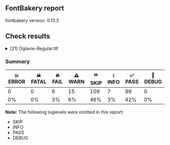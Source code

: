 ## FontBakery report

fontbakery version: 0.13.3







## Check results



<details><summary>[21] Oglavie-Regular.ttf</summary>
<div>
<details>
    <summary>🔥 <b>FAIL</b> Checking OS/2 usWinAscent & usWinDescent. <a href="https://fontbakery.readthedocs.io/en/stable/fontbakery/checks/universal.html#family-win-ascent-and-descent">family/win_ascent_and_descent</a></summary>
    <div>







* 🔥 **FAIL** <p>OS/2.usWinAscent value should be equal or greater than 1040, but got 1020 instead</p>
 [code: ascent]



</div>
</details>

<details>
    <summary>🔥 <b>FAIL</b> Checking Vertical Metric Linegaps. <a href="https://fontbakery.readthedocs.io/en/stable/fontbakery/checks/universal.html#linegaps">linegaps</a></summary>
    <div>







* 🔥 **FAIL** <p>hhea lineGap is not equal to 0.</p>
<p><em>Overridden</em>: This check was originally a WARN but was
overridden by the universal profile:
For Google Fonts, all messages from this check are considered FAILs.</p>
 [code: hhea]



</div>
</details>

<details>
    <summary>🔥 <b>FAIL</b> Shapes languages in all GF glyphsets. <a href="https://fontbakery.readthedocs.io/en/stable/fontbakery/checks/googlefonts.html#googlefonts-glyphsets-shape-languages">googlefonts/glyphsets/shape_languages</a></summary>
    <div>







* 🔥 **FAIL** <p>GF_TransLatin_Arabic glyphset:</p>
<table>
<thead>
<tr>
<th align="left">FAIL messages</th>
<th align="left">Languages</th>
</tr>
</thead>
<tbody>
<tr>
<td align="left">Mandatory orthography codepoints:</td>
<td align="left"></td>
</tr>
<tr>
<td align="left">The following base characters are missing from the font: Ꙃ, ꙁ, ꙃ, Ꙁ</td>
<td align="left">cu_Cyrl (Church Slavic)</td>
</tr>
</tbody>
</table>
 [code: failed-language-shaping]



</div>
</details>

<details>
    <summary>🔥 <b>FAIL</b> Check Google Fonts glyph coverage. <a href="https://fontbakery.readthedocs.io/en/stable/fontbakery/checks/googlefonts.html#googlefonts-glyph-coverage">googlefonts/glyph_coverage</a></summary>
    <div>







* 🔥 **FAIL** <p>Missing required codepoints:</p>
<pre><code>- 0x0023 (NUMBER SIGN)


- 0x0024 (DOLLAR SIGN)


- 0x0025 (PERCENT SIGN)


- 0x0026 (AMPERSAND)


- 0x002B (PLUS SIGN)


- 0x0030 (DIGIT ZERO)


- 0x0031 (DIGIT ONE)


- 0x0032 (DIGIT TWO)


- 0x0033 (DIGIT THREE)


- 0x0034 (DIGIT FOUR)


- 0x0035 (DIGIT FIVE)


- 0x0036 (DIGIT SIX)


- 0x0037 (DIGIT SEVEN)


- 0x0038 (DIGIT EIGHT)


- 0x0039 (DIGIT NINE)


- 0x003C (LESS-THAN SIGN)


- 0x003D (EQUALS SIGN)


- 0x003E (GREATER-THAN SIGN)


- 0x003F (QUESTION MARK)


- 0x0040 (COMMERCIAL AT)


- 0x0041 (LATIN CAPITAL LETTER A)


- 0x0042 (LATIN CAPITAL LETTER B)


- 0x0043 (LATIN CAPITAL LETTER C)


- 0x0044 (LATIN CAPITAL LETTER D)


- 0x0045 (LATIN CAPITAL LETTER E)


- 0x0046 (LATIN CAPITAL LETTER F)


- 0x0047 (LATIN CAPITAL LETTER G)


- 0x0048 (LATIN CAPITAL LETTER H)


- 0x0049 (LATIN CAPITAL LETTER I)


- 0x004A (LATIN CAPITAL LETTER J)


- 0x004B (LATIN CAPITAL LETTER K)


- 0x004C (LATIN CAPITAL LETTER L)


- 0x004D (LATIN CAPITAL LETTER M)


- 0x004E (LATIN CAPITAL LETTER N)


- 0x004F (LATIN CAPITAL LETTER O)


- 0x0050 (LATIN CAPITAL LETTER P)


- 0x0051 (LATIN CAPITAL LETTER Q)


- 0x0052 (LATIN CAPITAL LETTER R)


- 0x0053 (LATIN CAPITAL LETTER S)


- 0x0054 (LATIN CAPITAL LETTER T)


- 0x0055 (LATIN CAPITAL LETTER U)


- 0x0056 (LATIN CAPITAL LETTER V)


- 0x0057 (LATIN CAPITAL LETTER W)


- 0x0058 (LATIN CAPITAL LETTER X)


- 0x0059 (LATIN CAPITAL LETTER Y)


- 0x005A (LATIN CAPITAL LETTER Z)


- 0x005C (REVERSE SOLIDUS)


- 0x005E (CIRCUMFLEX ACCENT)


- 0x005F (LOW LINE)


- 0x0061 (LATIN SMALL LETTER A)


- 0x0062 (LATIN SMALL LETTER B)


- 0x0063 (LATIN SMALL LETTER C)


- 0x0064 (LATIN SMALL LETTER D)


- 0x0065 (LATIN SMALL LETTER E)


- 0x0066 (LATIN SMALL LETTER F)


- 0x0067 (LATIN SMALL LETTER G)


- 0x0068 (LATIN SMALL LETTER H)


- 0x0069 (LATIN SMALL LETTER I)


- 0x006A (LATIN SMALL LETTER J)


- 0x006B (LATIN SMALL LETTER K)


- 0x006C (LATIN SMALL LETTER L)


- 0x006D (LATIN SMALL LETTER M)


- 0x006E (LATIN SMALL LETTER N)


- 0x006F (LATIN SMALL LETTER O)


- 0x0070 (LATIN SMALL LETTER P)


- 0x0071 (LATIN SMALL LETTER Q)


- 0x0072 (LATIN SMALL LETTER R)


- 0x0073 (LATIN SMALL LETTER S)


- 0x0074 (LATIN SMALL LETTER T)


- 0x0075 (LATIN SMALL LETTER U)


- 0x0076 (LATIN SMALL LETTER V)


- 0x0077 (LATIN SMALL LETTER W)


- 0x0078 (LATIN SMALL LETTER X)


- 0x0079 (LATIN SMALL LETTER Y)


- 0x007A (LATIN SMALL LETTER Z)


- 0x007B (LEFT CURLY BRACKET)


- 0x007C (VERTICAL LINE)


- 0x007D (RIGHT CURLY BRACKET)


- 0x007E (TILDE)


- 0x00A1 (INVERTED EXCLAMATION MARK)


- 0x00A2 (CENT SIGN)


- 0x00A3 (POUND SIGN)


- 0x00A5 (YEN SIGN)


- 0x00A7 (SECTION SIGN)


- 0x00A8 (DIAERESIS)


- 0x00A9 (COPYRIGHT SIGN)


- 0x00AA (FEMININE ORDINAL INDICATOR)


- 0x00AE (REGISTERED SIGN)


- 0x00AF (MACRON)


- 0x00B0 (DEGREE SIGN)


- 0x00B4 (ACUTE ACCENT)


- 0x00B8 (CEDILLA)


- 0x00BA (MASCULINE ORDINAL INDICATOR)


- 0x00BF (INVERTED QUESTION MARK)


- 0x00C0 (LATIN CAPITAL LETTER A WITH GRAVE)


- 0x00C1 (LATIN CAPITAL LETTER A WITH ACUTE)


- 0x00C2 (LATIN CAPITAL LETTER A WITH CIRCUMFLEX)


- 0x00C3 (LATIN CAPITAL LETTER A WITH TILDE)


- 0x00C4 (LATIN CAPITAL LETTER A WITH DIAERESIS)


- 0x00C5 (LATIN CAPITAL LETTER A WITH RING ABOVE)


- 0x00C6 (LATIN CAPITAL LETTER AE)


- 0x00C7 (LATIN CAPITAL LETTER C WITH CEDILLA)


- 0x00C8 (LATIN CAPITAL LETTER E WITH GRAVE)


- 0x00C9 (LATIN CAPITAL LETTER E WITH ACUTE)


- 0x00CA (LATIN CAPITAL LETTER E WITH CIRCUMFLEX)


- 0x00CB (LATIN CAPITAL LETTER E WITH DIAERESIS)


- 0x00CC (LATIN CAPITAL LETTER I WITH GRAVE)


- 0x00CD (LATIN CAPITAL LETTER I WITH ACUTE)


- 0x00CE (LATIN CAPITAL LETTER I WITH CIRCUMFLEX)


- 0x00CF (LATIN CAPITAL LETTER I WITH DIAERESIS)


- 0x00D0 (LATIN CAPITAL LETTER ETH)


- 0x00D1 (LATIN CAPITAL LETTER N WITH TILDE)


- 0x00D2 (LATIN CAPITAL LETTER O WITH GRAVE)


- 0x00D3 (LATIN CAPITAL LETTER O WITH ACUTE)


- 0x00D4 (LATIN CAPITAL LETTER O WITH CIRCUMFLEX)


- 0x00D5 (LATIN CAPITAL LETTER O WITH TILDE)


- 0x00D6 (LATIN CAPITAL LETTER O WITH DIAERESIS)


- 0x00D7 (MULTIPLICATION SIGN)


- 0x00D8 (LATIN CAPITAL LETTER O WITH STROKE)


- 0x00D9 (LATIN CAPITAL LETTER U WITH GRAVE)


- 0x00DA (LATIN CAPITAL LETTER U WITH ACUTE)


- 0x00DB (LATIN CAPITAL LETTER U WITH CIRCUMFLEX)


- 0x00DC (LATIN CAPITAL LETTER U WITH DIAERESIS)


- 0x00DD (LATIN CAPITAL LETTER Y WITH ACUTE)


- 0x00DE (LATIN CAPITAL LETTER THORN)


- 0x00DF (LATIN SMALL LETTER SHARP S)


- 0x00E0 (LATIN SMALL LETTER A WITH GRAVE)


- 0x00E1 (LATIN SMALL LETTER A WITH ACUTE)


- 0x00E2 (LATIN SMALL LETTER A WITH CIRCUMFLEX)


- 0x00E3 (LATIN SMALL LETTER A WITH TILDE)


- 0x00E4 (LATIN SMALL LETTER A WITH DIAERESIS)


- 0x00E5 (LATIN SMALL LETTER A WITH RING ABOVE)


- 0x00E6 (LATIN SMALL LETTER AE)


- 0x00E7 (LATIN SMALL LETTER C WITH CEDILLA)


- 0x00E8 (LATIN SMALL LETTER E WITH GRAVE)


- 0x00E9 (LATIN SMALL LETTER E WITH ACUTE)


- 0x00EA (LATIN SMALL LETTER E WITH CIRCUMFLEX)


- 0x00EB (LATIN SMALL LETTER E WITH DIAERESIS)


- 0x00EC (LATIN SMALL LETTER I WITH GRAVE)


- 0x00ED (LATIN SMALL LETTER I WITH ACUTE)


- 0x00EE (LATIN SMALL LETTER I WITH CIRCUMFLEX)


- 0x00EF (LATIN SMALL LETTER I WITH DIAERESIS)


- 0x00F0 (LATIN SMALL LETTER ETH)


- 0x00F1 (LATIN SMALL LETTER N WITH TILDE)


- 0x00F2 (LATIN SMALL LETTER O WITH GRAVE)


- 0x00F3 (LATIN SMALL LETTER O WITH ACUTE)


- 0x00F4 (LATIN SMALL LETTER O WITH CIRCUMFLEX)


- 0x00F5 (LATIN SMALL LETTER O WITH TILDE)


- 0x00F6 (LATIN SMALL LETTER O WITH DIAERESIS)


- 0x00F7 (DIVISION SIGN)


- 0x00F8 (LATIN SMALL LETTER O WITH STROKE)


- 0x00F9 (LATIN SMALL LETTER U WITH GRAVE)


- 0x00FA (LATIN SMALL LETTER U WITH ACUTE)


- 0x00FB (LATIN SMALL LETTER U WITH CIRCUMFLEX)


- 0x00FC (LATIN SMALL LETTER U WITH DIAERESIS)


- 0x00FD (LATIN SMALL LETTER Y WITH ACUTE)


- 0x00FE (LATIN SMALL LETTER THORN)


- 0x00FF (LATIN SMALL LETTER Y WITH DIAERESIS)


- 0x0100 (LATIN CAPITAL LETTER A WITH MACRON)


- 0x0101 (LATIN SMALL LETTER A WITH MACRON)


- 0x0102 (LATIN CAPITAL LETTER A WITH BREVE)


- 0x0103 (LATIN SMALL LETTER A WITH BREVE)


- 0x0104 (LATIN CAPITAL LETTER A WITH OGONEK)


- 0x0105 (LATIN SMALL LETTER A WITH OGONEK)


- 0x0106 (LATIN CAPITAL LETTER C WITH ACUTE)


- 0x0107 (LATIN SMALL LETTER C WITH ACUTE)


- 0x010A (LATIN CAPITAL LETTER C WITH DOT ABOVE)


- 0x010B (LATIN SMALL LETTER C WITH DOT ABOVE)


- 0x010C (LATIN CAPITAL LETTER C WITH CARON)


- 0x010D (LATIN SMALL LETTER C WITH CARON)


- 0x010E (LATIN CAPITAL LETTER D WITH CARON)


- 0x010F (LATIN SMALL LETTER D WITH CARON)


- 0x0110 (LATIN CAPITAL LETTER D WITH STROKE)


- 0x0111 (LATIN SMALL LETTER D WITH STROKE)


- 0x0112 (LATIN CAPITAL LETTER E WITH MACRON)


- 0x0113 (LATIN SMALL LETTER E WITH MACRON)


- 0x0116 (LATIN CAPITAL LETTER E WITH DOT ABOVE)


- 0x0117 (LATIN SMALL LETTER E WITH DOT ABOVE)


- 0x0118 (LATIN CAPITAL LETTER E WITH OGONEK)


- 0x0119 (LATIN SMALL LETTER E WITH OGONEK)


- 0x011A (LATIN CAPITAL LETTER E WITH CARON)


- 0x011B (LATIN SMALL LETTER E WITH CARON)


- 0x011E (LATIN CAPITAL LETTER G WITH BREVE)


- 0x011F (LATIN SMALL LETTER G WITH BREVE)


- 0x0120 (LATIN CAPITAL LETTER G WITH DOT ABOVE)


- 0x0121 (LATIN SMALL LETTER G WITH DOT ABOVE)


- 0x0122 (LATIN CAPITAL LETTER G WITH CEDILLA)


- 0x0123 (LATIN SMALL LETTER G WITH CEDILLA)


- 0x0126 (LATIN CAPITAL LETTER H WITH STROKE)


- 0x0127 (LATIN SMALL LETTER H WITH STROKE)


- 0x012A (LATIN CAPITAL LETTER I WITH MACRON)


- 0x012B (LATIN SMALL LETTER I WITH MACRON)


- 0x012E (LATIN CAPITAL LETTER I WITH OGONEK)


- 0x012F (LATIN SMALL LETTER I WITH OGONEK)


- 0x0130 (LATIN CAPITAL LETTER I WITH DOT ABOVE)


- 0x0131 (LATIN SMALL LETTER DOTLESS I)


- 0x0136 (LATIN CAPITAL LETTER K WITH CEDILLA)


- 0x0137 (LATIN SMALL LETTER K WITH CEDILLA)


- 0x0139 (LATIN CAPITAL LETTER L WITH ACUTE)


- 0x013A (LATIN SMALL LETTER L WITH ACUTE)


- 0x013B (LATIN CAPITAL LETTER L WITH CEDILLA)


- 0x013C (LATIN SMALL LETTER L WITH CEDILLA)


- 0x013D (LATIN CAPITAL LETTER L WITH CARON)


- 0x013E (LATIN SMALL LETTER L WITH CARON)


- 0x0141 (LATIN CAPITAL LETTER L WITH STROKE)


- 0x0142 (LATIN SMALL LETTER L WITH STROKE)


- 0x0143 (LATIN CAPITAL LETTER N WITH ACUTE)


- 0x0144 (LATIN SMALL LETTER N WITH ACUTE)


- 0x0145 (LATIN CAPITAL LETTER N WITH CEDILLA)


- 0x0146 (LATIN SMALL LETTER N WITH CEDILLA)


- 0x0147 (LATIN CAPITAL LETTER N WITH CARON)


- 0x0148 (LATIN SMALL LETTER N WITH CARON)


- 0x0150 (LATIN CAPITAL LETTER O WITH DOUBLE ACUTE)


- 0x0151 (LATIN SMALL LETTER O WITH DOUBLE ACUTE)


- 0x0152 (LATIN CAPITAL LIGATURE OE)


- 0x0153 (LATIN SMALL LIGATURE OE)


- 0x0154 (LATIN CAPITAL LETTER R WITH ACUTE)


- 0x0155 (LATIN SMALL LETTER R WITH ACUTE)


- 0x0158 (LATIN CAPITAL LETTER R WITH CARON)


- 0x0159 (LATIN SMALL LETTER R WITH CARON)


- 0x015A (LATIN CAPITAL LETTER S WITH ACUTE)


- 0x015B (LATIN SMALL LETTER S WITH ACUTE)


- 0x015E (LATIN CAPITAL LETTER S WITH CEDILLA)


- 0x015F (LATIN SMALL LETTER S WITH CEDILLA)


- 0x0160 (LATIN CAPITAL LETTER S WITH CARON)


- 0x0161 (LATIN SMALL LETTER S WITH CARON)


- 0x0164 (LATIN CAPITAL LETTER T WITH CARON)


- 0x0165 (LATIN SMALL LETTER T WITH CARON)


- 0x016A (LATIN CAPITAL LETTER U WITH MACRON)


- 0x016B (LATIN SMALL LETTER U WITH MACRON)


- 0x016E (LATIN CAPITAL LETTER U WITH RING ABOVE)


- 0x016F (LATIN SMALL LETTER U WITH RING ABOVE)


- 0x0170 (LATIN CAPITAL LETTER U WITH DOUBLE ACUTE)


- 0x0171 (LATIN SMALL LETTER U WITH DOUBLE ACUTE)


- 0x0172 (LATIN CAPITAL LETTER U WITH OGONEK)


- 0x0173 (LATIN SMALL LETTER U WITH OGONEK)


- 0x0174 (LATIN CAPITAL LETTER W WITH CIRCUMFLEX)


- 0x0175 (LATIN SMALL LETTER W WITH CIRCUMFLEX)


- 0x0176 (LATIN CAPITAL LETTER Y WITH CIRCUMFLEX)


- 0x0177 (LATIN SMALL LETTER Y WITH CIRCUMFLEX)


- 0x0178 (LATIN CAPITAL LETTER Y WITH DIAERESIS)


- 0x0179 (LATIN CAPITAL LETTER Z WITH ACUTE)


- 0x017A (LATIN SMALL LETTER Z WITH ACUTE)


- 0x017B (LATIN CAPITAL LETTER Z WITH DOT ABOVE)


- 0x017C (LATIN SMALL LETTER Z WITH DOT ABOVE)


- 0x017D (LATIN CAPITAL LETTER Z WITH CARON)


- 0x017E (LATIN SMALL LETTER Z WITH CARON)


- 0x0218 (LATIN CAPITAL LETTER S WITH COMMA BELOW)


- 0x0219 (LATIN SMALL LETTER S WITH COMMA BELOW)


- 0x021A (LATIN CAPITAL LETTER T WITH COMMA BELOW)


- 0x021B (LATIN SMALL LETTER T WITH COMMA BELOW)


- 0x0237 (LATIN SMALL LETTER DOTLESS J)


- 0x02C6 (MODIFIER LETTER CIRCUMFLEX ACCENT)


- 0x02C7 (CARON)


- 0x02D8 (BREVE)


- 0x02D9 (DOT ABOVE)


- 0x02DA (RING ABOVE)


- 0x02DB (OGONEK)


- 0x02DC (SMALL TILDE)


- 0x02DD (DOUBLE ACUTE ACCENT)


- 0x0302 (COMBINING CIRCUMFLEX ACCENT)


- 0x0303 (COMBINING TILDE)


- 0x0304 (COMBINING MACRON)


- 0x0307 (COMBINING DOT ABOVE)


- 0x030A (COMBINING RING ABOVE)


- 0x030B (COMBINING DOUBLE ACUTE ACCENT)


- 0x030C (COMBINING CARON)


- 0x0326 (COMBINING COMMA BELOW)


- 0x0327 (COMBINING CEDILLA)


- 0x0328 (COMBINING OGONEK)


- 0x1E80 (LATIN CAPITAL LETTER W WITH GRAVE)


- 0x1E81 (LATIN SMALL LETTER W WITH GRAVE)


- 0x1E82 (LATIN CAPITAL LETTER W WITH ACUTE)


- 0x1E83 (LATIN SMALL LETTER W WITH ACUTE)


- 0x1E84 (LATIN CAPITAL LETTER W WITH DIAERESIS)


- 0x1E85 (LATIN SMALL LETTER W WITH DIAERESIS)


- 0x1E9E (LATIN CAPITAL LETTER SHARP S)


- 0x1EF2 (LATIN CAPITAL LETTER Y WITH GRAVE)


- 0x1EF3 (LATIN SMALL LETTER Y WITH GRAVE)


- 0x2022 (BULLET)


- 0x2026 (HORIZONTAL ELLIPSIS)


- 0x2039 (SINGLE LEFT-POINTING ANGLE QUOTATION MARK)


- 0x203A (SINGLE RIGHT-POINTING ANGLE QUOTATION MARK)


- 0x20AC (EURO SIGN)


- 0x2122 (TRADE MARK SIGN)


- 0x2212 (MINUS SIGN)
</code></pre>
 [code: missing-codepoints]



</div>
</details>

<details>
    <summary>🔥 <b>FAIL</b> Ensure font can render its own name. <a href="https://fontbakery.readthedocs.io/en/stable/fontbakery/checks/googlefonts.html#googlefonts-render-own-name">googlefonts/render_own_name</a></summary>
    <div>







* 🔥 **FAIL** <p>.notdef glyphs were found when attempting to render Oglavie</p>
 [code: render-own-name]



</div>
</details>

<details>
    <summary>🔥 <b>FAIL</b> Check font follows the Google Fonts vertical metric schema <a href="https://fontbakery.readthedocs.io/en/stable/fontbakery/checks/googlefonts.html#googlefonts-vertical-metrics">googlefonts/vertical_metrics</a></summary>
    <div>







* 🔥 **FAIL** <p>OS/2.sTypoLineGap is &quot;90&quot; it should be 0</p>
 [code: bad-OS/2.sTypoLineGap]



* 🔥 **FAIL** <p>hhea.lineGap is &quot;90&quot; it should be 0</p>
 [code: bad-hhea.lineGap]



</div>
</details>

<details>
    <summary>⚠️ <b>WARN</b> Check mark characters are in GDEF mark glyph class. <a href="https://fontbakery.readthedocs.io/en/stable/fontbakery/checks/opentype.html#opentype-gdef-mark-chars">opentype/gdef_mark_chars</a></summary>
    <div>







* ⚠️ **WARN** <p>The following mark characters could be in the GDEF mark glyph class:
uni0484 (U+0484), uni0485 (U+0485), uni0488 (U+0488), uni0489 (U+0489) and uniA67D (U+A67D)</p>
 [code: mark-chars]



</div>
</details>

<details>
    <summary>⚠️ <b>WARN</b> Check GDEF mark glyph class doesn't have characters that are not marks. <a href="https://fontbakery.readthedocs.io/en/stable/fontbakery/checks/opentype.html#opentype-gdef-non-mark-chars">opentype/gdef_non_mark_chars</a></summary>
    <div>







* ⚠️ **WARN** <p>The following non-mark characters should not be in the GDEF mark glyph class:
U+A67E</p>
 [code: non-mark-chars]



</div>
</details>

<details>
    <summary>⚠️ <b>WARN</b> Check glyphs in mark glyph class are non-spacing. <a href="https://fontbakery.readthedocs.io/en/stable/fontbakery/checks/opentype.html#opentype-gdef-spacing-marks">opentype/gdef_spacing_marks</a></summary>
    <div>







* ⚠️ **WARN** <p>The following glyphs seem to be spacing (because they have width &gt; 0 on the hmtx table) so they may be in the GDEF mark glyph class by mistake, or they should have zero width instead:
acutecomb (U+0301), gravecomb (U+0300), uni0311 (U+0311), uni033E (U+033E), uni2DE1 (U+2DE1), uni2DE10487 (U+F4E1), uni2DE2 (U+2DE2), uni2DE20487 (U+F4E2), uni2DE3 (U+2DE3), uni2DE4 (U+2DE4), uni2DE5 (U+2DE5), uni2DE9 (U+2DE9), uni2DE90487 (U+F4E9), uni2DEA (U+2DEA), uni2DEA0487 (U+F4EA), uni2DEC (U+2DEC), uni2DEC0487 (U+F4EC), uni2DED (U+2DED), uni2DED0487 (U+F4ED), uni2DEF (U+2DEF), uni2DF1 (U+2DF1), uni2DF10487 (U+F4F1), uniA67E (U+A67E), uniE000 (U+E000), uniE002 (U+E002) and uniE004 (U+E004)</p>
 [code: spacing-mark-glyphs]



</div>
</details>

<details>
    <summary>⚠️ <b>WARN</b> Check if each glyph has the recommended amount of contours. <a href="https://fontbakery.readthedocs.io/en/stable/fontbakery/checks/universal.html#contour-count">contour_count</a></summary>
    <div>







* ⚠️ **WARN** <p>This check inspects the glyph outlines and detects the total number of contours in each of them. The expected values are infered from the typical ammounts of contours observed in a large collection of reference font families. The divergences listed below may simply indicate a significantly different design on some of your glyphs. On the other hand, some of these may flag actual bugs in the font such as glyphs mapped to an incorrect codepoint. Please consider reviewing the design and codepoint assignment of these to make sure they are correct.</p>
<p>The following glyphs do not have the recommended number of contours:</p>
<pre><code>- Glyph name: .null	Contours detected: 5	Expected: 0

- Glyph name: asterisk	Contours detected: 2	Expected: 1 or 4

- Glyph name: sfthyphen	Contours detected: 1	Expected: 0

- Glyph name: afii10070	Contours detected: 1	Expected: 2

- Glyph name: uni0450	Contours detected: 2	Expected: 3

- Glyph name: afii10071	Contours detected: 3	Expected: 4

- Glyph name: afii10103	Contours detected: 1	Expected: 2

- Glyph name: afii10105	Contours detected: 1	Expected: 2

- Glyph name: uni0464	Contours detected: 3	Expected: 1

- Glyph name: uni0465	Contours detected: 3	Expected: 1

- Glyph name: uni0468	Contours detected: 3	Expected: 2

- Glyph name: uni0469	Contours detected: 3	Expected: 2

- Glyph name: uni046C	Contours detected: 3	Expected: 2

- Glyph name: uni046D	Contours detected: 3	Expected: 2

- Glyph name: uni046E	Contours detected: 1	Expected: 2

- Glyph name: uni046F	Contours detected: 1	Expected: 2

- Glyph name: uni0480	Contours detected: 3	Expected: 1

- Glyph name: uni0481	Contours detected: 3	Expected: 1

- Glyph name: uni0484	Contours detected: 3	Expected: 1

- Glyph name: uni0485	Contours detected: 3	Expected: 1

- Glyph name: uni0488	Contours detected: 3	Expected: 8

- Glyph name: uni0489	Contours detected: 3	Expected: 8

- Glyph name: afii10050	Contours detected: 3	Expected: 1

- Glyph name: afii10098	Contours detected: 3	Expected: 1

- Glyph name: .null	Contours detected: 5	Expected: 0

- Glyph name: asterisk	Contours detected: 2	Expected: 1 or 4

- Glyph name: uni0450	Contours detected: 2	Expected: 3

- Glyph name: uni0464	Contours detected: 3	Expected: 1

- Glyph name: uni0465	Contours detected: 3	Expected: 1

- Glyph name: uni0468	Contours detected: 3	Expected: 2

- Glyph name: uni0469	Contours detected: 3	Expected: 2

- Glyph name: uni046C	Contours detected: 3	Expected: 2

- Glyph name: uni046D	Contours detected: 3	Expected: 2

- Glyph name: uni046E	Contours detected: 1	Expected: 2

- Glyph name: uni046F	Contours detected: 1	Expected: 2

- Glyph name: uni0480	Contours detected: 3	Expected: 1

- Glyph name: uni0481	Contours detected: 3	Expected: 1

- Glyph name: uni0484	Contours detected: 3	Expected: 1

- Glyph name: uni0485	Contours detected: 3	Expected: 1

- Glyph name: uni0488	Contours detected: 3	Expected: 8

- Glyph name: uni0489	Contours detected: 3	Expected: 8
</code></pre>
 [code: contour-count]



</div>
</details>

<details>
    <summary>⚠️ <b>WARN</b> Does the font contain a soft hyphen? <a href="https://fontbakery.readthedocs.io/en/stable/fontbakery/checks/universal.html#soft-hyphen">soft_hyphen</a></summary>
    <div>







* ⚠️ **WARN** <p>This font has a 'Soft Hyphen' character.</p>
 [code: softhyphen]



</div>
</details>

<details>
    <summary>⚠️ <b>WARN</b> Validate size, and resolution of article images, and ensure article page has minimum length and includes visual assets. <a href="https://fontbakery.readthedocs.io/en/stable/fontbakery/checks/googlefonts.html#googlefonts-article-images">googlefonts/article/images</a></summary>
    <div>







* ⚠️ **WARN** <p>Family metadata at fonts/ttf does not have an article.</p>
 [code: lacks-article]



</div>
</details>

<details>
    <summary>⚠️ <b>WARN</b> Check for codepoints not covered by METADATA subsets. <a href="https://fontbakery.readthedocs.io/en/stable/fontbakery/checks/googlefonts.html#googlefonts-metadata-unreachable-subsetting">googlefonts/metadata/unreachable_subsetting</a></summary>
    <div>







* ⚠️ **WARN** <p>The following codepoints supported by the font are not covered by
any subsets defined in the font's metadata file, and will never
be served. You can solve this by either manually adding additional
subset declarations to METADATA.pb, or by editing the glyphset
definitions.</p>
<ul>
<li>U+0306 COMBINING BREVE: try adding one of: tifinagh, old-permic</li>
<li>U+030F COMBINING DOUBLE GRAVE ACCENT: not included in any glyphset definition</li>
<li>U+0311 COMBINING INVERTED BREVE: try adding one of: todhri, coptic</li>
<li>U+033E COMBINING VERTICAL TILDE: not included in any glyphset definition</li>
<li>U+2003 EM SPACE: try adding nushu</li>
<li>U+2004 THREE-PER-EM SPACE: try adding symbols2</li>
<li>U+2005 FOUR-PER-EM SPACE: try adding symbols2</li>
<li>U+2006 SIX-PER-EM SPACE: try adding symbols2</li>
<li>U+2007 FIGURE SPACE: try adding symbols2</li>
<li>U+2008 PUNCTUATION SPACE: try adding symbols2</li>
<li>U+200A HAIR SPACE: try adding symbols2</li>
<li>U+200C ZERO WIDTH NON-JOINER: try adding one of: chakma, tamil, batak, oriya, warang-citi, siddham, syriac, sharada, new-tai-lue, gunjala-gondi, tai-tham, tibetan, hanifi-rohingya, balinese, mahajani, hanunoo, meetei-mayek, manichaean, psalter-pahlavi, masaram-gondi, newa, buhid, avestan, phags-pa, gurmukhi, tifinagh, myanmar, mandaic, devanagari, sinhala, syloti-nagri, kharoshthi, javanese, grantha, lepcha, bhaiksuki, duployan, tagalog, pahawh-hmong, tagbanwa, bengali, gujarati, arabic, limbu, telugu, tirhuta, thaana, buginese, dogra, hatran, kayah-li, lao, malayalam, modi, mongolian, saurashtra, tai-le, sogdian, takri, thai, nko, kaithi, rejang, zanabazar-square, khudawadi, tai-viet, brahmi, cham, khojki, sundanese, yi, khmer, hebrew, kannada</li>
<li>U+200D ZERO WIDTH JOINER: try adding one of: chakma, tamil, batak, oriya, warang-citi, siddham, syriac, sharada, new-tai-lue, gunjala-gondi, tai-tham, tibetan, hanifi-rohingya, balinese, mahajani, hanunoo, meetei-mayek, manichaean, psalter-pahlavi, masaram-gondi, newa, buhid, avestan, phags-pa, gurmukhi, tifinagh, myanmar, mandaic, devanagari, sinhala, syloti-nagri, kharoshthi, javanese, grantha, lepcha, bhaiksuki, duployan, tagalog, pahawh-hmong, tagbanwa, bengali, gujarati, arabic, limbu, telugu, tirhuta, thaana, buginese, dogra, kayah-li, lao, malayalam, modi, mongolian, old-hungarian, saurashtra, tai-le, sogdian, takri, thai, nko, kaithi, rejang, zanabazar-square, khudawadi, tai-viet, brahmi, cham, khojki, sundanese, yi, khmer, hebrew, kannada</li>
<li>U+202F NARROW NO-BREAK SPACE: try adding one of: phags-pa, yi, mongolian</li>
<li>U+2E2F VERTICAL TILDE: not included in any glyphset definition</li>
<li>U+E000 : not included in any glyphset definition</li>
<li>U+E002 : not included in any glyphset definition</li>
<li>U+E004 : not included in any glyphset definition</li>
<li>U+E005 : not included in any glyphset definition</li>
<li>U+F4E1 : not included in any glyphset definition</li>
<li>U+F4E2 : not included in any glyphset definition</li>
<li>U+F4E9 : not included in any glyphset definition</li>
<li>U+F4EA : not included in any glyphset definition</li>
<li>U+F4EC : not included in any glyphset definition</li>
<li>U+F4ED : not included in any glyphset definition</li>
<li>U+F4F1 : not included in any glyphset definition</li>
</ul>
<p>Or you can add the above codepoints to one of the subsets supported by the font: <code>cyrillic</code>, <code>cyrillic-ext</code>, <code>latin-ext</code></p>
 [code: unreachable-subsetting]



</div>
</details>

<details>
    <summary>⚠️ <b>WARN</b> Ensure dotted circle glyph is present and can attach marks. <a href="https://fontbakery.readthedocs.io/en/stable/fontbakery/checks/universal.html#dotted-circle">dotted_circle</a></summary>
    <div>







* ⚠️ **WARN** <p>No dotted circle glyph present</p>
 [code: missing-dotted-circle]



</div>
</details>

<details>
    <summary>⚠️ <b>WARN</b> Ensure soft_dotted characters lose their dot when combined with marks that replace the dot. <a href="https://fontbakery.readthedocs.io/en/stable/fontbakery/checks/universal.html#soft-dotted">soft_dotted</a></summary>
    <div>







* ⚠️ **WARN** <p>The dot of soft dotted characters used in orthographies <em>must</em> disappear in the following strings: і́</p>
<p>The dot of soft dotted characters <em>should</em> disappear in other cases, for example: і̀ і̆ і̏ і̑ і̾ і҃ і҄ і҅ і҆ і҇ іⷡ іⷢ іⷣ іⷤ іⷥ іⷩ іⷪ іⷬ іⷭ іⷮ</p>
 [code: soft-dotted]



</div>
</details>

<details>
    <summary>⚠️ <b>WARN</b> Are there any misaligned on-curve points? <a href="https://fontbakery.readthedocs.io/en/stable/fontbakery/checks/universal.html#outline-alignment-miss">outline_alignment_miss</a></summary>
    <div>







* ⚠️ **WARN** <p>The following glyphs have on-curve points which have potentially incorrect y coordinates:</p>
<pre><code>* acutecomb (U+0301): X=-184.0,Y=698.0 (should be at cap-height 700?)

* afii10022 (U+0415): X=187.5,Y=2.0 (should be at baseline 0?)

* afii10022 (U+0415): X=83.5,Y=700.5 (should be at cap-height 700?)

* afii10023 (U+0401): X=187.5,Y=2.0 (should be at baseline 0?)

* afii10023 (U+0401): X=83.5,Y=700.5 (should be at cap-height 700?)

* afii10053 (U+0404): X=187.5,Y=2.0 (should be at baseline 0?)

* afii10053 (U+0404): X=83.5,Y=700.5 (should be at cap-height 700?)

* afii10070 (U+0435): X=187.5,Y=2.0 (should be at baseline 0?)

* afii10070 (U+0435): X=83.5,Y=700.5 (should be at cap-height 700?)

* afii10071 (U+0451): X=187.5,Y=2.0 (should be at baseline 0?)

* afii10071 (U+0451): X=83.5,Y=700.5 (should be at cap-height 700?)

* afii10101 (U+0454): X=187.5,Y=2.0 (should be at baseline 0?)

* afii10101 (U+0454): X=83.5,Y=700.5 (should be at cap-height 700?)

* uni0400 (U+0400): X=187.5,Y=2.0 (should be at baseline 0?)

* uni0400 (U+0400): X=83.5,Y=700.5 (should be at cap-height 700?)

* uni042D (U+042D): X=297.5,Y=700.5 (should be at cap-height 700?)

* uni042D (U+042D): X=193.5,Y=2.0 (should be at baseline 0?)

* uni044D (U+044D): X=297.5,Y=700.5 (should be at cap-height 700?)

* uni044D (U+044D): X=193.5,Y=2.0 (should be at baseline 0?)

* uni0450 (U+0450): X=187.5,Y=2.0 (should be at baseline 0?)

* uni0450 (U+0450): X=83.5,Y=700.5 (should be at cap-height 700?)

* uni046A (U+046A): X=207.5,Y=700.5 (should be at cap-height 700?)

* uni046B (U+046B): X=207.5,Y=700.5 (should be at cap-height 700?)

* uni0470 (U+0470): X=437.0,Y=698.0 (should be at cap-height 700?)

* uni0471 (U+0471): X=437.0,Y=698.0 (should be at cap-height 700?)

* uni0474 (U+0474): X=348.5,Y=701.0 (should be at cap-height 700?)

* uni0475 (U+0475): X=348.5,Y=701.0 (should be at cap-height 700?)

* uni0476 (U+0476): X=348.5,Y=701.0 (should be at cap-height 700?)

* uni0477 (U+0477): X=348.5,Y=701.0 (should be at cap-height 700?)

* uni047A (U+047A): X=296.0,Y=-2.0 (should be at baseline 0?)

* uni047A (U+047A): X=222.0,Y=-2.0 (should be at baseline 0?)

* uni047B (U+047B): X=296.0,Y=-2.0 (should be at baseline 0?)

* uni047B (U+047B): X=222.0,Y=-2.0 (should be at baseline 0?)

* uni0486 (U+0486): X=-65.5,Y=701.5 (should be at cap-height 700?)

* uni2DE20487 (U+F4E2): X=81.0,Y=699.0 (should be at cap-height 700?)

* uni2DE20487 (U+F4E2): X=10.0,Y=699.0 (should be at cap-height 700?)

* uni2DE5 (U+2DE5): X=-251.0,Y=698.0 (should be at cap-height 700?)

* uni2DEA0487 (U+F4EA): X=9.0,Y=702.0 (should be at cap-height 700?)

* uni2DEA0487 (U+F4EA): X=-62.0,Y=702.0 (should be at cap-height 700?)

* uni2DED0487 (U+F4ED): X=4.0,Y=702.0 (should be at cap-height 700?)

* uni2DEF (U+2DEF): X=-121.5,Y=701.0 (should be at cap-height 700?)

* uniE005 (U+E005): X=-300.0,Y=698.0 (should be at cap-height 700?)
</code></pre>
 [code: found-misalignments]



</div>
</details>

<details>
    <summary>⚠️ <b>WARN</b> Do any segments have colinear vectors? <a href="https://fontbakery.readthedocs.io/en/stable/fontbakery/checks/universal.html#outline-colinear-vectors">outline_colinear_vectors</a></summary>
    <div>







* ⚠️ **WARN** <p>The following glyphs have colinear vectors:</p>
<pre><code>* afii10062 (U+040E): L&lt;&lt;198.0,328.0&gt;--&lt;196.0,94.0&gt;&gt; -&gt; L&lt;&lt;196.0,94.0&gt;--&lt;196.0,91.0&gt;&gt;

* afii10062 (U+040E): L&lt;&lt;217.0,621.0&gt;--&lt;198.0,328.0&gt;&gt; -&gt; L&lt;&lt;198.0,328.0&gt;--&lt;196.0,94.0&gt;&gt;

* afii10110 (U+045E): L&lt;&lt;198.0,328.0&gt;--&lt;196.0,94.0&gt;&gt; -&gt; L&lt;&lt;196.0,94.0&gt;--&lt;196.0,91.0&gt;&gt;

* afii10110 (U+045E): L&lt;&lt;217.0,621.0&gt;--&lt;198.0,328.0&gt;&gt; -&gt; L&lt;&lt;198.0,328.0&gt;--&lt;196.0,94.0&gt;&gt;

* uni0423 (U+0423): L&lt;&lt;198.0,328.0&gt;--&lt;196.0,94.0&gt;&gt; -&gt; L&lt;&lt;196.0,94.0&gt;--&lt;196.0,91.0&gt;&gt;

* uni0423 (U+0423): L&lt;&lt;217.0,621.0&gt;--&lt;198.0,328.0&gt;&gt; -&gt; L&lt;&lt;198.0,328.0&gt;--&lt;196.0,94.0&gt;&gt;

* uni0443 (U+0443): L&lt;&lt;198.0,328.0&gt;--&lt;196.0,94.0&gt;&gt; -&gt; L&lt;&lt;196.0,94.0&gt;--&lt;196.0,91.0&gt;&gt;

* uni0443 (U+0443): L&lt;&lt;217.0,621.0&gt;--&lt;198.0,328.0&gt;&gt; -&gt; L&lt;&lt;198.0,328.0&gt;--&lt;196.0,94.0&gt;&gt;

* uni0478 (U+0478): L&lt;&lt;519.0,328.0&gt;--&lt;517.0,94.0&gt;&gt; -&gt; L&lt;&lt;517.0,94.0&gt;--&lt;517.0,91.0&gt;&gt;

* uni0478 (U+0478): L&lt;&lt;538.0,621.0&gt;--&lt;519.0,328.0&gt;&gt; -&gt; L&lt;&lt;519.0,328.0&gt;--&lt;517.0,94.0&gt;&gt;

* uni0479 (U+0479): L&lt;&lt;519.0,328.0&gt;--&lt;517.0,94.0&gt;&gt; -&gt; L&lt;&lt;517.0,94.0&gt;--&lt;517.0,91.0&gt;&gt;

* uni0479 (U+0479): L&lt;&lt;538.0,621.0&gt;--&lt;519.0,328.0&gt;&gt; -&gt; L&lt;&lt;519.0,328.0&gt;--&lt;517.0,94.0&gt;&gt;
</code></pre>
 [code: found-colinear-vectors]



</div>
</details>

<details>
    <summary>⚠️ <b>WARN</b> Do outlines contain any jaggy segments? <a href="https://fontbakery.readthedocs.io/en/stable/fontbakery/checks/universal.html#outline-jaggy-segments">outline_jaggy_segments</a></summary>
    <div>







* ⚠️ **WARN** <p>The following glyphs have jaggy segments:</p>
<pre><code>* afii10035 (U+0421): B&lt;&lt;145.5,21.0&gt;-&lt;137.0,14.0&gt;-&lt;127.0,12.0&gt;&gt;/L&lt;&lt;127.0,12.0&gt;--&lt;132.0,12.0&gt;&gt; = 11.309932474020195

* afii10062 (U+040E): L&lt;&lt;132.0,800.0&gt;--&lt;179.0,368.0&gt;&gt;/L&lt;&lt;179.0,368.0&gt;--&lt;196.0,627.0&gt;&gt; = 9.964487062704945

* afii10083 (U+0441): B&lt;&lt;145.5,21.0&gt;-&lt;137.0,14.0&gt;-&lt;127.0,12.0&gt;&gt;/L&lt;&lt;127.0,12.0&gt;--&lt;132.0,12.0&gt;&gt; = 11.309932474020195

* afii10110 (U+045E): L&lt;&lt;132.0,800.0&gt;--&lt;179.0,368.0&gt;&gt;/L&lt;&lt;179.0,368.0&gt;--&lt;196.0,627.0&gt;&gt; = 9.964487062704945

* uni0423 (U+0423): L&lt;&lt;132.0,800.0&gt;--&lt;179.0,368.0&gt;&gt;/L&lt;&lt;179.0,368.0&gt;--&lt;196.0,627.0&gt;&gt; = 9.964487062704945

* uni0443 (U+0443): L&lt;&lt;132.0,800.0&gt;--&lt;179.0,368.0&gt;&gt;/L&lt;&lt;179.0,368.0&gt;--&lt;196.0,627.0&gt;&gt; = 9.964487062704945

* uni0474 (U+0474): L&lt;&lt;145.0,800.0&gt;--&lt;199.0,73.0&gt;&gt;/L&lt;&lt;199.0,73.0&gt;--&lt;227.0,641.0&gt;&gt; = 7.070161950464848

* uni0475 (U+0475): L&lt;&lt;145.0,800.0&gt;--&lt;199.0,73.0&gt;&gt;/L&lt;&lt;199.0,73.0&gt;--&lt;227.0,641.0&gt;&gt; = 7.070161950464848

* uni0476 (U+0476): L&lt;&lt;145.0,800.0&gt;--&lt;199.0,73.0&gt;&gt;/L&lt;&lt;199.0,73.0&gt;--&lt;227.0,641.0&gt;&gt; = 7.070161950464848

* uni0477 (U+0477): L&lt;&lt;145.0,800.0&gt;--&lt;199.0,73.0&gt;&gt;/L&lt;&lt;199.0,73.0&gt;--&lt;227.0,641.0&gt;&gt; = 7.070161950464848

* uni0478 (U+0478): L&lt;&lt;453.0,800.0&gt;--&lt;500.0,368.0&gt;&gt;/L&lt;&lt;500.0,368.0&gt;--&lt;517.0,627.0&gt;&gt; = 9.964487062704945

* uni0479 (U+0479): L&lt;&lt;453.0,800.0&gt;--&lt;500.0,368.0&gt;&gt;/L&lt;&lt;500.0,368.0&gt;--&lt;517.0,627.0&gt;&gt; = 9.964487062704945

* uniA64A (U+A64A): L&lt;&lt;155.0,800.0&gt;--&lt;185.0,314.0&gt;&gt;/L&lt;&lt;185.0,314.0&gt;--&lt;200.0,627.0&gt;&gt; = 6.275999560114337

* uniA64B (U+A64B): L&lt;&lt;155.0,800.0&gt;--&lt;185.0,314.0&gt;&gt;/L&lt;&lt;185.0,314.0&gt;--&lt;200.0,627.0&gt;&gt; = 6.275999560114337
</code></pre>
 [code: found-jaggy-segments]



</div>
</details>

<details>
    <summary>⚠️ <b>WARN</b> Do outlines contain any semi-vertical or semi-horizontal lines? <a href="https://fontbakery.readthedocs.io/en/stable/fontbakery/checks/universal.html#outline-semi-vertical">outline_semi_vertical</a></summary>
    <div>







* ⚠️ **WARN** <p>The following glyphs have semi-vertical/semi-horizontal lines:</p>
<pre><code>* afii10062 (U+040E): L&lt;&lt;176.0,95.0&gt;--&lt;177.0,291.0&gt;&gt;

* afii10062 (U+040E): L&lt;&lt;198.0,328.0&gt;--&lt;196.0,94.0&gt;&gt;

* afii10110 (U+045E): L&lt;&lt;176.0,95.0&gt;--&lt;177.0,291.0&gt;&gt;

* afii10110 (U+045E): L&lt;&lt;198.0,328.0&gt;--&lt;196.0,94.0&gt;&gt;

* uni0423 (U+0423): L&lt;&lt;176.0,95.0&gt;--&lt;177.0,291.0&gt;&gt;

* uni0423 (U+0423): L&lt;&lt;198.0,328.0&gt;--&lt;196.0,94.0&gt;&gt;

* uni0443 (U+0443): L&lt;&lt;176.0,95.0&gt;--&lt;177.0,291.0&gt;&gt;

* uni0443 (U+0443): L&lt;&lt;198.0,328.0&gt;--&lt;196.0,94.0&gt;&gt;

* uni046A (U+046A): L&lt;&lt;72.0,799.0&gt;--&lt;474.0,800.0&gt;&gt;

* uni046B (U+046B): L&lt;&lt;72.0,799.0&gt;--&lt;474.0,800.0&gt;&gt;

* uni0478 (U+0478): L&lt;&lt;497.0,95.0&gt;--&lt;498.0,291.0&gt;&gt;

* uni0478 (U+0478): L&lt;&lt;519.0,328.0&gt;--&lt;517.0,94.0&gt;&gt;

* uni0479 (U+0479): L&lt;&lt;497.0,95.0&gt;--&lt;498.0,291.0&gt;&gt;

* uni0479 (U+0479): L&lt;&lt;519.0,328.0&gt;--&lt;517.0,94.0&gt;&gt;
</code></pre>
 [code: found-semi-vertical]



</div>
</details>

<details>
    <summary>⚠️ <b>WARN</b> Ensure fonts have ScriptLangTags declared on the 'meta' table. <a href="https://fontbakery.readthedocs.io/en/stable/fontbakery/checks/googlefonts.html#googlefonts-meta-script-lang-tags">googlefonts/meta/script_lang_tags</a></summary>
    <div>







* ⚠️ **WARN** <p>This font file does not have a 'meta' table.</p>
 [code: lacks-meta-table]



</div>
</details>

<details>
    <summary>⚠️ <b>WARN</b> Checking OS/2 achVendID. <a href="https://fontbakery.readthedocs.io/en/stable/fontbakery/checks/googlefonts.html#googlefonts-vendor-id">googlefonts/vendor_id</a></summary>
    <div>







* ⚠️ **WARN** <p>OS/2 VendorID value '    ' is not yet recognized. If you registered it recently, then it's safe to ignore this warning message. Otherwise, you should set it to your own unique 4 character code, and register it with Microsoft at <a href="https://www.microsoft.com/typography/links/vendorlist.aspx">https://www.microsoft.com/typography/links/vendorlist.aspx</a></p>
 [code: unknown]



</div>
</details>
</div>
</details>




### Summary

| 💥 ERROR | ☠ FATAL | 🔥 FAIL | ⚠️ WARN | ⏩ SKIP | ℹ️ INFO | ✅ PASS | 🔎 DEBUG | 
| ---|---|---|---|---|---|---|---|
| 0 | 0 | 6 | 15 | 109 | 7 | 99 | 0 | 
| 0% | 0% | 3% | 6% | 46% | 3% | 42% | 0% | 



**Note:** The following loglevels were omitted in this report:


* SKIP
* INFO
* PASS
* DEBUG
